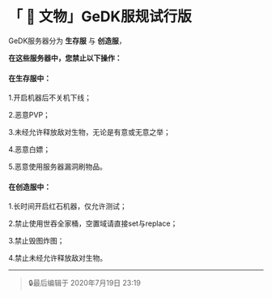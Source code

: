 # 「 💾 文物」GeDK服规试行版

GeDK服务器分为 **生存服** 与 **创造服**，

**在这些服务器中，您禁止以下操作：**

#### 在生存服中：

1.开启机器后不关机下线；

2.恶意PVP；

3.未经允许释放敌对生物，无论是有意或无意之举；

4.恶意白嫖；

5.恶意使用服务器漏洞刷物品。

#### 在创造服中：

1.长时间开启红石机器，仅允许测试；

2.禁止使用世吞全家桶，空置域请直接set与replace；

3.禁止毁图炸图；

4.禁止未经允许释放敌对生物。

-----

>🔒最后编辑于 2020年7月19日 23:19